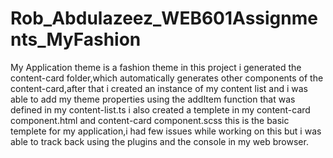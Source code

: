 # Rob_Abdulazeez_WEB601Assignments_MyFashion
My Application theme is a fashion theme in this project i generated the content-card folder,which automatically generates other components of the content-card,after that i created an instance of my content list and i was able to add my theme properties using the addItem function that was defined in my content-list.ts i also created a templete in my content-card component.html and content-card component.scss this is the basic templete for my application,i had few issues while working on this but i was able to track back using the plugins and the console in my web browser.

